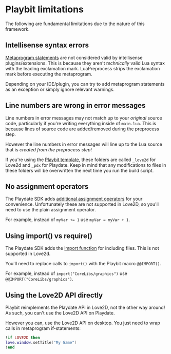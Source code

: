 # Playbit limitations
The following are fundamental limitations due to the nature of this framework.

## Intellisense syntax errors
[Metaprogram statements](http://luapreprocess.refreezed.com/docs/#how-to-metaprogram) are not considered valid by intellisense plugins/extensions. This is because they aren't _technically_ valid Lua syntax with the leading exclamation mark. LuaPreprocess strips the exclamation mark before executing the metaprogram.

Depending on your IDE/plugin, you can try to add metaprogram statements as an exception or simply ignore relevant warnings.

## Line numbers are wrong in error messages
Line numbers in error messages may not match up to your _original_ source code, particularly if you're writing everything inside of `main.lua`. This is because lines of source code are added/removed during the preprocess step. 

However the line numbers in error messages will line up to the Lua source that is _created from the preprocess step_!

If you're using the [Playbit template](https://github.com/GamesRightMeow/playbit-template), these folders are called `_love2d` for Love2d and `_pdx` for Playdate. Keep in mind that any modifications to files in these folders will be overwritten the next time you run the build script.

## No assignment operators
The Playdate SDK adds [additional assignment operators](https://sdk.play.date/Inside%20Playdate.html#additional-assignment-operators) for your convenience. Unfortunately these are not supported in Love2D, so you'll need to use the plain assignment operator.

For example, instead of `myVar += 1` use `myVar = myVar + 1`.

## Using import() vs require()
The Playdate SDK adds the [import function](https://sdk.play.date/Inside%20Playdate.html#_structuring_your_project) for including files. This is not supported in Love2d.

You'll need to replace calls to `import()` with the Playbit macro `@@IMPORT()`.

For example, instead of `import("CoreLibs/graphics")` use `@@IMPORT("CoreLibs/graphics")`.

## Using the Love2D API directly
Playbit reimplements the Playdate API in Love2D, not the other way around! As such, you can't use the Love2D API on Playdate.

However you can, use the Love2D API on desktop. You just need to wrap calls in metaprogram if-statements:
```lua
!if LOVE2D then
love.window.setTitle("My Game")
!end
```
